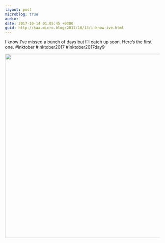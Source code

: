 ```yaml
---
layout: post
microblog: true
audio: 
date: 2017-10-14 01:05:45 +0300
guid: http://kaa.micro.blog/2017/10/13/i-know-ive.html
---
```

I know I’ve missed a bunch of days but I’ll catch up soon. Here’s the first one. #inktober #inktober2017 #inktober2017day9

<img src="http://www.kaa.bz/uploads/2018/a4e3da9ee1.jpg" width="600" height="600" />
